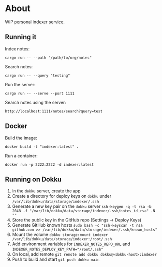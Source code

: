 # About

WIP personal indexer service.

## Running it

Index notes:

```
cargo run -- --path "/path/to/org/notes"
```

Search notes:

```
cargo run -- --query "testing"
```

Run the server:

```
cargo run -- --serve --port 1111
```

Search notes using the server:

```
http://localhost:1111/notes/search?query=test
```

## Docker

Build the image:

```
docker build -t "indexer:latest" .
```

Run a container:

```
docker run -p 2222:2222 -d indexer:latest
```

## Running on Dokku

1. In the `dokku` server, create the app
2. Create a directory for deploy keys on `dokku` under `/var/lib/dokku/data/storage/indexer/.ssh`
3. Generate a new key pair on the `dokku` server `ssh-keygen -q -t rsa -b 2048 -f "/var/lib/dokku/data/storage/indexer/.ssh/notes_id_rsa" -N ""`
4. Store the public key in the GitHub repo (Settings -> Deploy Keys)
5. Generate GitHub known hosts `sudo bash -c "ssh-keyscan -t rsa github.com >> /var/lib/dokku/data/storage/indexer/.ssh/known_hosts"`
6. Mount the volume `dokku storage:mount indexer /var/lib/dokku/data/storage/indexer:/root/.ssh`
7. Add environment variables for `INDEXER_NOTES_REPO_URL` and `INDEXER_NOTES_DEPLOY_KEY_PATH="/root/.ssh"`
8. On local, add remote `git remote add dokku dokku@<dokku-host>:indexer`
9. Push to build and start `git push dokku main`
